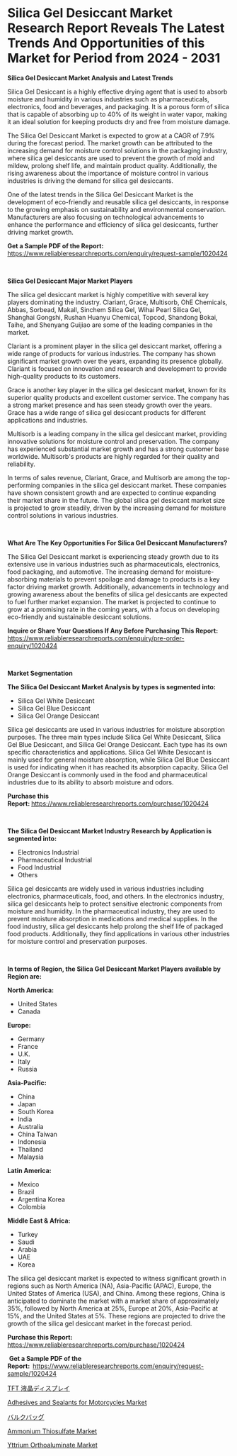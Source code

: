 <p><h1>Silica Gel Desiccant Market Research Report Reveals The Latest Trends And Opportunities of this Market for Period from 2024 - 2031</h1></p><p><strong>Silica Gel Desiccant Market Analysis and Latest Trends</strong></p>
<p><p>Silica Gel Desiccant is a highly effective drying agent that is used to absorb moisture and humidity in various industries such as pharmaceuticals, electronics, food and beverages, and packaging. It is a porous form of silica that is capable of absorbing up to 40% of its weight in water vapor, making it an ideal solution for keeping products dry and free from moisture damage.</p><p>The Silica Gel Desiccant Market is expected to grow at a CAGR of 7.9% during the forecast period. The market growth can be attributed to the increasing demand for moisture control solutions in the packaging industry, where silica gel desiccants are used to prevent the growth of mold and mildew, prolong shelf life, and maintain product quality. Additionally, the rising awareness about the importance of moisture control in various industries is driving the demand for silica gel desiccants.</p><p>One of the latest trends in the Silica Gel Desiccant Market is the development of eco-friendly and reusable silica gel desiccants, in response to the growing emphasis on sustainability and environmental conservation. Manufacturers are also focusing on technological advancements to enhance the performance and efficiency of silica gel desiccants, further driving market growth.</p></p>
<p><strong>Get a Sample PDF of the Report:&nbsp;</strong> <a href="https://www.reliableresearchreports.com/enquiry/request-sample/1020424">https://www.reliableresearchreports.com/enquiry/request-sample/1020424</a></p>
<p>&nbsp;</p>
<p><strong>Silica Gel Desiccant Major Market Players</strong></p>
<p><p>The silica gel desiccant market is highly competitive with several key players dominating the industry. Clariant, Grace, Multisorb, OhE Chemicals, Abbas, Sorbead, Makall, Sinchem Silica Gel, Wihai Pearl Silica Gel, Shanghai Gongshi, Rushan Huanyu Chemical, Topcod, Shandong Bokai, Taihe, and Shenyang Guijiao are some of the leading companies in the market.</p><p>Clariant is a prominent player in the silica gel desiccant market, offering a wide range of products for various industries. The company has shown significant market growth over the years, expanding its presence globally. Clariant is focused on innovation and research and development to provide high-quality products to its customers.</p><p>Grace is another key player in the silica gel desiccant market, known for its superior quality products and excellent customer service. The company has a strong market presence and has seen steady growth over the years. Grace has a wide range of silica gel desiccant products for different applications and industries.</p><p>Multisorb is a leading company in the silica gel desiccant market, providing innovative solutions for moisture control and preservation. The company has experienced substantial market growth and has a strong customer base worldwide. Multisorb's products are highly regarded for their quality and reliability.</p><p>In terms of sales revenue, Clariant, Grace, and Multisorb are among the top-performing companies in the silica gel desiccant market. These companies have shown consistent growth and are expected to continue expanding their market share in the future. The global silica gel desiccant market size is projected to grow steadily, driven by the increasing demand for moisture control solutions in various industries.</p></p>
<p>&nbsp;</p>
<p><strong>What Are The Key Opportunities For Silica Gel Desiccant Manufacturers?</strong></p>
<p><p>The Silica Gel Desiccant market is experiencing steady growth due to its extensive use in various industries such as pharmaceuticals, electronics, food packaging, and automotive. The increasing demand for moisture-absorbing materials to prevent spoilage and damage to products is a key factor driving market growth. Additionally, advancements in technology and growing awareness about the benefits of silica gel desiccants are expected to fuel further market expansion. The market is projected to continue to grow at a promising rate in the coming years, with a focus on developing eco-friendly and sustainable desiccant solutions.</p></p>
<p><strong>Inquire or Share Your Questions If Any Before Purchasing This Report:</strong> <a href="https://www.reliableresearchreports.com/enquiry/pre-order-enquiry/1020424">https://www.reliableresearchreports.com/enquiry/pre-order-enquiry/1020424</a></p>
<p>&nbsp;</p>
<p><strong>Market Segmentation</strong></p>
<p><strong>The Silica Gel Desiccant Market Analysis by types is segmented into:</strong></p>
<p><ul><li>Silica Gel White Desiccant</li><li>Silica Gel Blue Desiccant</li><li>Silica Gel Orange Desiccant</li></ul></p>
<p><p>Silica gel desiccants are used in various industries for moisture absorption purposes. The three main types include Silica Gel White Desiccant, Silica Gel Blue Desiccant, and Silica Gel Orange Desiccant. Each type has its own specific characteristics and applications. Silica Gel White Desiccant is mainly used for general moisture absorption, while Silica Gel Blue Desiccant is used for indicating when it has reached its absorption capacity. Silica Gel Orange Desiccant is commonly used in the food and pharmaceutical industries due to its ability to absorb moisture and odors.</p></p>
<p><strong>Purchase this Report:&nbsp;</strong><a href="https://www.reliableresearchreports.com/purchase/1020424">https://www.reliableresearchreports.com/purchase/1020424</a></p>
<p>&nbsp;</p>
<p><strong>The Silica Gel Desiccant Market Industry Research by Application is segmented into:</strong></p>
<p><ul><li>Electronics Industrial</li><li>Pharmaceutical Industrial</li><li>Food Industrial</li><li>Others</li></ul></p>
<p><p>Silica gel desiccants are widely used in various industries including electronics, pharmaceuticals, food, and others. In the electronics industry, silica gel desiccants help to protect sensitive electronic components from moisture and humidity. In the pharmaceutical industry, they are used to prevent moisture absorption in medications and medical supplies. In the food industry, silica gel desiccants help prolong the shelf life of packaged food products. Additionally, they find applications in various other industries for moisture control and preservation purposes.</p></p>
<p>&nbsp;</p>
<p><strong>In terms of Region, the Silica Gel Desiccant Market Players available by Region are:</strong></p>
<p>
    <p> <strong> North America: </strong>
        <ul>
            <li>United States</li>
            <li>Canada</li>
        </ul>
        </p> 
    <p> <strong> Europe: </strong>
        <ul>
            <li>Germany</li>
            <li>France</li>
            <li>U.K.</li>
            <li>Italy</li>
            <li>Russia</li>
        </ul>
        </p> 
    <p> <strong> Asia-Pacific: </strong>
        <ul>
            <li>China</li>
            <li>Japan</li>
            <li>South Korea</li>
            <li>India</li>
            <li>Australia</li>
            <li>China Taiwan</li>
            <li>Indonesia</li>
            <li>Thailand</li>
            <li>Malaysia</li>
        </ul>
        </p> 
    <p> <strong> Latin America: </strong>
        <ul>
            <li>Mexico</li>
            <li>Brazil</li>
            <li>Argentina Korea</li>
            <li>Colombia</li>
        </ul>
        </p> 
    <p> <strong> Middle East & Africa: </strong>
        <ul>
            <li>Turkey</li>
            <li>Saudi</li>
            <li>Arabia</li>
            <li>UAE</li>
            <li>Korea</li>
        </ul>
    </p>
    </p>
<p><p>The silica gel desiccant market is expected to witness significant growth in regions such as North America (NA), Asia-Pacific (APAC), Europe, the United States of America (USA), and China. Among these regions, China is anticipated to dominate the market with a market share of approximately 35%, followed by North America at 25%, Europe at 20%, Asia-Pacific at 15%, and the United States at 5%. These regions are projected to drive the growth of the silica gel desiccant market in the forecast period.</p></p>
<p><strong>Purchase this Report: </strong><a href="https://www.reliableresearchreports.com/purchase/1020424">https://www.reliableresearchreports.com/purchase/1020424</a></p>
<p>&nbsp;<strong>Get a Sample PDF of the Report:&nbsp;&nbsp;</strong><a href="https://www.reliableresearchreports.com/enquiry/request-sample/1020424">https://www.reliableresearchreports.com/enquiry/request-sample/1020424</a></p>
<p><strong></strong></p>
<p><p><a href="https://github.com/ihabdkwlxs948/Market-Research-Report-List-1/blob/main/4221705191749.md">TFT 液晶ディスプレイ</a></p><p><a href="https://issuu.com/reportprime-2/docs/adhesives-and-sealants-for-motorcycles-market-size">Adhesives and Sealants for Motorcycles Market</a></p><p><a href="https://medium.com/@hazelnutt83/%E3%83%90%E3%83%AB%E3%82%AF%E3%83%90%E3%83%83%E3%82%B0%E5%B8%82%E5%A0%B4-%E5%B8%82%E5%A0%B4%E3%81%AEcagr-%E5%B8%82%E5%A0%B4%E5%8B%95%E5%90%91-%E6%88%90%E9%95%B7%E6%88%A6%E7%95%A5%E3%81%AB%E9%96%A2%E3%81%99%E3%82%8B%E8%A6%8B%E8%A7%A3-17718a404f68">バルクバッグ</a></p><p><a href="https://github.com/guneycigdem35/Market-Research-Report-List-2/blob/main/ammonium-thiosulfate-market.md">Ammonium Thiosulfate Market</a></p><p><a href="https://issuu.com/reportprime-2/docs/yttrium-orthoaluminate-market-size-2030.pptx">Yttrium Orthoaluminate Market</a></p></p>